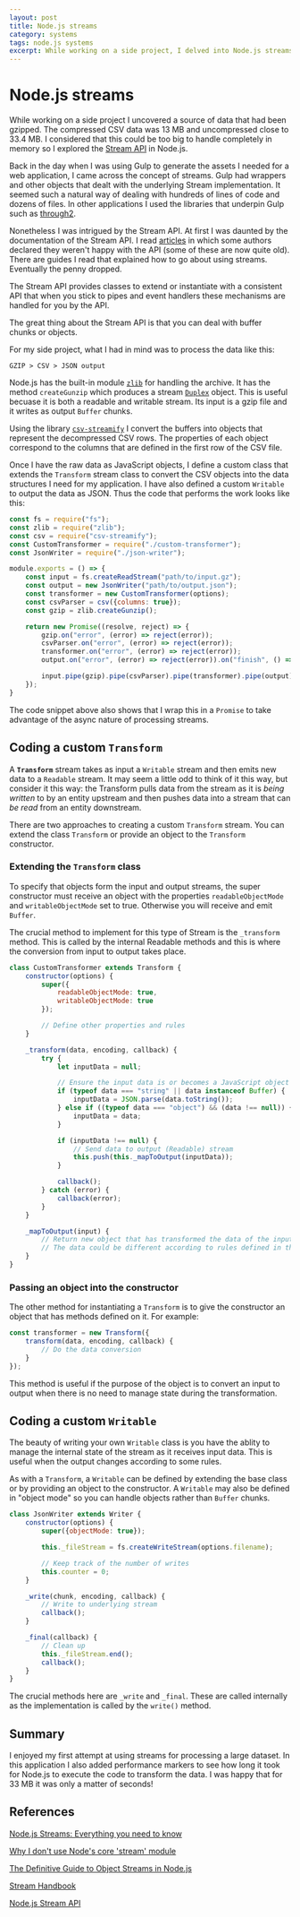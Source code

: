 ```yaml
---
layout: post
title: Node.js streams
category: systems
tags: node.js systems
excerpt: While working on a side project, I delved into Node.js streams.
---
```


# Node.js streams

While working on a side project I uncovered a source of data that had been gzipped. The compressed CSV data was 13 MB and uncompressed close to 33.4 MB. I considered that this could be too big to handle completely in memory so I explored the [Stream API](https://nodejs.org/api/stream.html) in Node.js.

Back in the day when I was using Gulp to generate the assets I needed for a web application, I came across the concept of streams. Gulp had wrappers and other objects that dealt with the underlying Stream implementation. It seemed such a natural way of dealing with hundreds of lines of code and dozens of files. In other applications I used the libraries that underpin Gulp such as [through2](https://github.com/rvagg/through2).

Nonetheless I was intrigued by the Stream API. At first I was daunted by the documentation of the Stream API. I read [articles](#References) in which some authors declared they weren't happy with the API (some of these are now quite old). There are guides I read that explained how to go about using streams. Eventually the penny dropped.

The Stream API provides classes to extend or instantiate with a consistent API that when you stick to pipes and event handlers these mechanisms are handled for you by the API.

The great thing about the Stream API is that you can deal with buffer chunks or objects.

For my side project, what I had in mind was to process the data like this:

	GZIP > CSV > JSON output

Node.js has the built-in module [`zlib`]() for handling the archive. It has the method `createGunzip` which produces a stream [`Duplex`](https://nodejs.org/api/stream.html#stream_duplex_and_transform_streams) object. This is useful becuase it is both a readable and writable stream. Its input is a gzip file and it writes as output `Buffer` chunks. 

Using the library [`csv-streamify`]() I convert the buffers into objects that represent the decompressed CSV rows. The properties of each object correspond to the columns that are defined in the first row of the CSV file.

Once I have the raw data as JavaScript objects, I define a custom class that extends the `Transform` stream class to convert the CSV objects into the data structures I need for my application. I have also defined a custom `Writable` to output the data as JSON. Thus the code that performs the work looks like this:

```javascript
const fs = require("fs");
const zlib = require("zlib");
const csv = require("csv-streamify");
const CustomTransformer = require("./custom-transformer");
const JsonWriter = require("./json-writer");

module.exports = () => {
    const input = fs.createReadStream("path/to/input.gz");
    const output = new JsonWriter("path/to/output.json");
    const transformer = new CustomTransformer(options);
    const csvParser = csv({columns: true});
    const gzip = zlib.createGunzip();

    return new Promise((resolve, reject) => {
        gzip.on("error", (error) => reject(error));
        csvParser.on("error", (error) => reject(error));
        transformer.on("error", (error) => reject(error));
        output.on("error", (error) => reject(error)).on("finish", () => resolve(output.counter));

        input.pipe(gzip).pipe(csvParser).pipe(transformer).pipe(output);
    });
}
```

The code snippet above also shows that I wrap this in a `Promise` to take advantage of the async nature of processing streams.

## Coding a custom `Transform` 

A **`Transform`** stream takes as input a `Writable` stream and then emits new data to a `Readable` stream. It may seem a little odd to think of it this way, but consider it this way: the Transform pulls data from the stream as it is _being written_ to by an entity upstream and then pushes data into a stream that can _be read_ from an entity downstream.

There are two approaches to creating a custom `Transform` stream. You can extend the class `Transform` or provide an object to the `Transform` constructor.

### Extending the `Transform` class

To specify that objects form the input and output streams, the super constructor must receive an object with the properties `readableObjectMode` and `writableObjectMode` set to true. Otherwise you will receive and emit `Buffer`.

The crucial method to implement for this type of Stream is the `_transform` method. This is called by the internal Readable methods and this is where the conversion from input to output takes place.

```javascript
class CustomTransformer extends Transform {
	constructor(options) {
		super({
            readableObjectMode: true,
            writableObjectMode: true
		});

		// Define other properties and rules
	}

	_transform(data, encoding, callback) {
		try {
            let inputData = null;

        	// Ensure the input data is or becomes a JavaScript object
            if (typeof data === "string" || data instanceof Buffer) {
                inputData = JSON.parse(data.toString());
            } else if ((typeof data === "object") && (data !== null)) {
                inputData = data;
            }

            if (inputData !== null) {
                // Send data to output (Readable) stream
                this.push(this._mapToOutput(inputData));
            }

            callback();
        } catch (error) {
            callback(error);
        }
	}

	_mapToOutput(input) {
		// Return new object that has transformed the data of the input.
		// The data could be different according to rules defined in the constructor
	}
}
```

### Passing an object into the constructor

The other method for instantiating a `Transform` is to give the constructor an object that has methods defined on it. For example:

```javascript
const transformer = new Transform({
	transform(data, encoding, callback) {
		// Do the data conversion
	}
});
```

This method is useful if the purpose of the object is to convert an input to output when there is no need to manage state during the transformation.

## Coding a custom `Writable`

The beauty of writing your own `Writable` class is you have the ablity to manage the internal state of the stream as it receives input data. This is useful when the output changes according to some rules. 

As with a `Transform`, a `Writable` can be defined by extending the base class or by providing an object to the constructor. A `Writable` may also be defined in "object mode" so you can handle objects rather than `Buffer` chunks.

```javascript
class JsonWriter extends Writer {
	constructor(options) {
        super({objectMode: true});

        this._fileStream = fs.createWriteStream(options.filename);

        // Keep track of the number of writes
        this.counter = 0;
    }

    _write(chunk, encoding, callback) {
    	// Write to underlying stream
    	callback();
    }

    _final(callback) {
    	// Clean up
    	this._fileStream.end();
    	callback();
    }
}
```

The crucial methods here are `_write` and `_final`. These are called internally as the implementation is called by the `write()` method. 

## Summary

I enjoyed my first attempt at using streams for processing a large dataset. In this application I also added performance markers to see how long it took for Node.js to execute the code to transform the data. I was happy that for 33 MB it was only a matter of seconds!

<h2 id="References">References</h2>

[Node.js Streams: Everything you need to know](https://medium.freecodecamp.org/node-js-streams-everything-you-need-to-know-c9141306be93)

[Why I don't use Node's core 'stream' module](https://r.va.gg/2014/06/why-i-dont-use-nodes-core-stream-module.html)

[The Definitive Guide to Object Streams in Node.js](https://community.risingstack.com/the-definitive-guide-to-object-streams-in-node-js/)

[Stream Handbook](https://github.com/substack/stream-handbook)

[Node.js Stream API](https://nodejs.org/api/stream.html)


